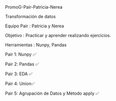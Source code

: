 PromoG-Pair-Patricia-Nerea

Transformación de datos

Equipo Pair : Patricia y Nerea

Objetivo : Practicar y aprender realizando ejercicios.

Herramientas : Nunpy, Pandas

Pair 1️: Nunpy ✅

Pair 2️: Pandas ✅

Pair 3️: EDA ✅

Pair 4️: Union✅

Pair 5: Agrupación de Datos y Método apply ✅
